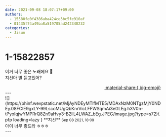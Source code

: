 ```yaml
---
date: 2021-09-08 18:07:17+09:00
authors:
  - 15580fe0f4386aba424ce3bc5fe910af
  - 01435f74a49ba8a519705ad242348232
categories:
  - Jisun
---
```


# 1-15822857

<div class="post-container" markdown="1">
<div class="content-container md-sidebar__scrollwrap" markdown="1">

이거 너무 좋은 노래에요 🌟<br>지선아 별 듣고있어?

</div>
</div>

<div style="text-align: right;" markdown="1">
<a href="https://weverse.io/fromis9/fanpost/1-15822857" style="text-align: right;">:material-share:{.big-emoji}</a>
</div>
---

<div class="comments-container md-sidebar__scrollwrap" markdown="1">
<div class="comment" markdown="1">
<div class='id-container' markdown="1">
![](https://phinf.wevpstatic.net/MjAyNDEyMTlfMTE5/MDAxNzM0NTgzMjY0NDEy.08FClE9gxLY-99LscoMUgQbKnrVicLFFWSqmAi3eGLEg.hXV0n-tPyoIqjwYMPRrQ8Zn9aHvy3-B2llL4LWAZ_bEg.JPEG/image.jpg?type=s72){ pfp loading=lazy }
**<span class="artist">지선</span>** <small>Sep 08 2021, 18:08</small><br>
</div>
<div class='comment-body' markdown="1">
 아이 너무 좋드라 ㅎㅎㅎ 
</div>
</div>
</div>
---
